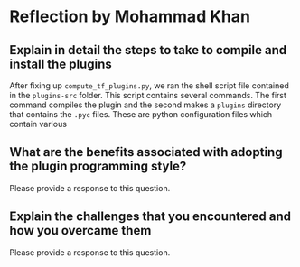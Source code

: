 # Reflection by Mohammad Khan

## Explain in detail the steps to take to compile and install the plugins

After fixing up `compute_tf_plugins.py`, we ran the shell script file contained in the
`plugins-src` folder. This script contains several commands. The first command compiles the plugin and the second makes a `plugins` directory that contains the `.pyc` files. These are python configuration files which contain various 

## What are the benefits associated with adopting the plugin programming style?

Please provide a response to this question.

## Explain the challenges that you encountered and how you overcame them

Please provide a response to this question.
